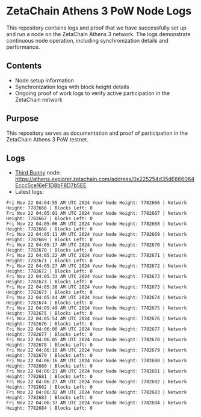 # ZetaChain Athens 3 PoW Node Logs
This repository contains logs and proof that we have successfully set up and run a node on the ZetaChain Athens 3 network. The logs demonstrate continuous node operation, including synchronization details and performance.

## Contents
- Node setup information
- Synchronization logs with block height details
- Ongoing proof of work logs to verify active participation in the ZetaChain network

## Purpose
This repository serves as documentation and proof of participation in the ZetaChain Athens 3 PoW testnet.

## Logs

- [Third Bunny](https://thirdbunny.xyz/) node: https://athens.explorer.zetachain.com/address/0x225254d35dE666064Eccc5ce16eF1D8bF8D7b5EE
- Latest logs:
```
Fri Nov 22 04:04:55 AM UTC 2024 Your Node Height: 7782666 | Network Height: 7782666 | Blocks Left: 0
Fri Nov 22 04:05:01 AM UTC 2024 Your Node Height: 7782667 | Network Height: 7782667 | Blocks Left: 0
Fri Nov 22 04:05:06 AM UTC 2024 Your Node Height: 7782668 | Network Height: 7782668 | Blocks Left: 0
Fri Nov 22 04:05:11 AM UTC 2024 Your Node Height: 7782669 | Network Height: 7782669 | Blocks Left: 0
Fri Nov 22 04:05:17 AM UTC 2024 Your Node Height: 7782670 | Network Height: 7782670 | Blocks Left: 0
Fri Nov 22 04:05:22 AM UTC 2024 Your Node Height: 7782671 | Network Height: 7782671 | Blocks Left: 0
Fri Nov 22 04:05:27 AM UTC 2024 Your Node Height: 7782672 | Network Height: 7782672 | Blocks Left: 0
Fri Nov 22 04:05:33 AM UTC 2024 Your Node Height: 7782673 | Network Height: 7782673 | Blocks Left: 0
Fri Nov 22 04:05:38 AM UTC 2024 Your Node Height: 7782673 | Network Height: 7782673 | Blocks Left: 0
Fri Nov 22 04:05:44 AM UTC 2024 Your Node Height: 7782674 | Network Height: 7782674 | Blocks Left: 0
Fri Nov 22 04:05:49 AM UTC 2024 Your Node Height: 7782675 | Network Height: 7782675 | Blocks Left: 0
Fri Nov 22 04:05:54 AM UTC 2024 Your Node Height: 7782676 | Network Height: 7782676 | Blocks Left: 0
Fri Nov 22 04:06:00 AM UTC 2024 Your Node Height: 7782677 | Network Height: 7782677 | Blocks Left: 0
Fri Nov 22 04:06:05 AM UTC 2024 Your Node Height: 7782678 | Network Height: 7782678 | Blocks Left: 0
Fri Nov 22 04:06:10 AM UTC 2024 Your Node Height: 7782679 | Network Height: 7782679 | Blocks Left: 0
Fri Nov 22 04:06:16 AM UTC 2024 Your Node Height: 7782680 | Network Height: 7782680 | Blocks Left: 0
Fri Nov 22 04:06:21 AM UTC 2024 Your Node Height: 7782681 | Network Height: 7782681 | Blocks Left: 0
Fri Nov 22 04:06:27 AM UTC 2024 Your Node Height: 7782682 | Network Height: 7782682 | Blocks Left: 0
Fri Nov 22 04:06:32 AM UTC 2024 Your Node Height: 7782683 | Network Height: 7782683 | Blocks Left: 0
Fri Nov 22 04:06:37 AM UTC 2024 Your Node Height: 7782684 | Network Height: 7782684 | Blocks Left: 0
```

